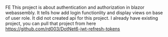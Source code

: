 FE
This project is about authentication and authorization in blazor webassembly. It tells how add login functionlity and display views on base of user role.
It did not created api for this project. I already have existing project, you can pull that project from here https://github.com/rd003/DotNet6-jwt-refresh-tokens
